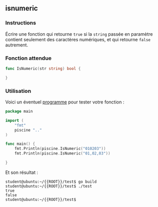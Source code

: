 ## isnumeric

### Instructions

Écrire une fonction qui retourne `true` si la `string` passée en paramètre contient seulement des caractères numériques, et qui retourne `false` autrement.

### Fonction attendue

```go
func IsNumeric(str string) bool {

}
```

### Utilisation

Voici un éventuel [programme](TODO-LINK) pour tester votre fonction :

```go
package main

import (
	"fmt"
	piscine ".."
)

func main() {
	fmt.Println(piscine.IsNumeric("010203"))
	fmt.Println(piscine.IsNumeric("01,02,03"))

}
```

Et son résultat :

```console
student@ubuntu:~/{{ROOT}}/test$ go build
student@ubuntu:~/{{ROOT}}/test$ ./test
true
false
student@ubuntu:~/{{ROOT}}/test$
```
